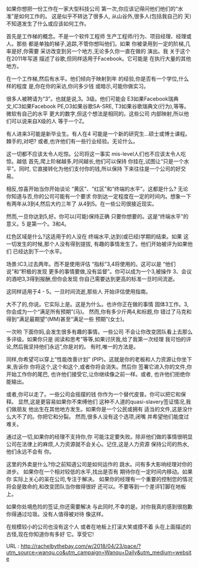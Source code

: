  
 如果你想把一份工作在一家大型科技公司 
 第一次,你应该记得问他们他们的“水准”是如何工作的。 
 这是似乎不转达了很多人, 
 从山谷外,很多人(包括我自己的 
 天)不知道发生了什么或应该如何工作。 
  
  
 首先是工作梯的概念。不是一个软件工程师 
 生产工程师/行为、项目经理、经理或人。那些 
 都是单独的梯子,追踪,不管你想叫他们。如果 
 你被录用到一定的阶梯,几率是好,你需要 
 采访改变到另一个地方,无论多久你一直在做的 
 演出。我 
 关于这个在2011年写道 
 描述了谷歌,但同样适用于Facebook。它可能是 
 在执行大量的其他地方。 
  
  
 在一个工作梯,然后有水平。他们倾向于映射到年 
 的经验,你是否有一个学位,什么样的程度 
 是,你在你的采访,你问多少钱 
 或暗示,可能你做实习。 
  
  
 很多人被聘请为“3”。也就是说,3。3级。他们可能会 
 E3如果Facebook瑞典文,IC3如果Facebook PE,O3如果谷歌SA-SRE, 
 T3如果谷歌瑞典文(行为),等等。微软有自己的水平 
 更大的数字,但这个想法是相同的。这些公司 
 内部映射,所以他们可以说来自X级的人 
 等于一个Z。 
  
  
 有人进来3可能是新毕业生。有人在4 
 可能是一个新的研究生…硕士或博士课程。棘手的,对吧? 
 或者,也许他们有一些行业经验。无论什么。 
  
  
 这一切都不应该太令人吃惊。公司将这一事实 
 mis-level人们也不应该太令人吃惊。越低 
 首先,爬上阶梯越多,时间越长,他们可以保持 
 你挂在,试图让“只是一个水平”。同时, 
 它直接转化为他们支付你的钱,所以保持 
 下来往往是一个公司的好交易。 
  
  
 相反,惊喜开始当你开始谈论 
 “黄区”、“红区”和“终端的水平”。这都是什么? 
 无论你知道与否,你的公司可能有一个要求 
 你到达一定程度在一定的时间内。想象一下 
 有两年从3到4,然后大约三年了 
 从4到5。在一些公司很接近现实。 
  
  
 然而,一旦你达到5,好。你可以(可能)保持正确 
 只要你想要的。这是“终端水平”的意义。5 
 是第一个。3和4。 
  
  
 红色区域是什么?这适用于的人没在 
 终端水平,达到(或已经)学期的结束。如果 
 这一切发生的时候,那个人没有得到提拔, 
 有趣的事情发生了。他们开始被评为如果他们 
 已经达到下一个水平。 
  
  
 场景:IC3,过去两年。而不是使用评估 
 “指标”3,4将使用的。这可以是 
 “他们说”和“积极的发现 
 更多的事情要做,没有监督”。你可以成为一个3,被操作 
 3、会议的酒吧3,3得到报酬,但你会发现 
 你自己需要达到更高的标准一旦时间流逝。 
  
  
 这同样适用于4 - 5。一旦时间流逝,那些人 
 开始评估使用指南。 
  
  
 大不了的,你说。它实际上是。这是为什么。也许你正在做的事情 
 固体3工作。3,你会成为一个“满足所有预期”(马)。 
 然而,你有多少斤两4,和标题,你 
 错过了马克和得到“满足最期望”(MM)甚至“满足一些 
 预期”(女士)。 
  
  
 一次哟 
 下面你妈,会发生很多有趣的事情。一些公司 
 不会让你改变团队看上去那么多评级。如果你只是 
 阅读和思考”等等,如果讨厌我,给了我第一次经理 
 我可怕的评论,然后我坚持他们永远”,你是对的。 
 有时,唯一的方法是。 
  
  
 同样,你希望可以穿上“性能改善计划” 
 (PIP)。这就是你的老板和人力资源让你坐下来,告诉你 
 你将这个,这个和这个,或者你将会消失。然后你 
 签署它进入你的文件,你开始工作你的尾巴, 
 也许他们接受它,让你继续像之前一样。或者, 
 也许他们拒绝你能输出。 
  
  
 或者,你可以走了。一些公司会摇摆的钱 
 你作为一个替代皮普。你可以把它和保释。 
 显然,这是更容易如果你不束缚他们 
 这种不人道的quasi-slavery签证情况,我们做朋友 
 他出生在其他地方发生。如果你是一个公民或拥有 
 适当的文件,这是没什么大不了的。你把它和分裂。 
 然而,很多人没有这个选项,闭嘴 
 并希望他们能度过难关。 
  
  
 通过这一切,如果你的经理不支持你,你 
 可能注定要失败。除非他们做的事情很明显 
 公司在法律上的麻烦,人力资源就不会关心。记住,这是人力资源 
 保持公司的热水,他们永远不会有 
 你。 
  
  
 这里的外卖是什么?你之前知道公司是如何运作的 
 跳水。问有多大影响经理对你的进步。 
 如果你在一个相对较低的水平,找出是否有 
 期待你在一定时间内移动。如果你 
 实际上关心的呆在公司,专注于解决。 
 如果你的经理有一个重要的控制您的情况 
 将会是致命的,和改变团队当你做得很好 
 还可以。不要等到一个差评钉脚在地板上。 
  
  
 如果你处境危险的签证,你还需要解决 
 与此同时,不幸的是。对你我真的感到很抱歉 
 你得通过垃圾。没有人值得被对待 
 像这样。 
  
  
 在规模较小的公司也没有这个人 
 或者在地板上打滚大笑或摸不着 
 头在上面描述的古怪,现在你知道你有多好 
 它。享受它! 
  
  
  
  
   
  URL : http://rachelbythebay.com/w/2018/04/23/pace/?utm_source=wanqu.co&utm_campaign=Wanqu+Daily&utm_medium=website
